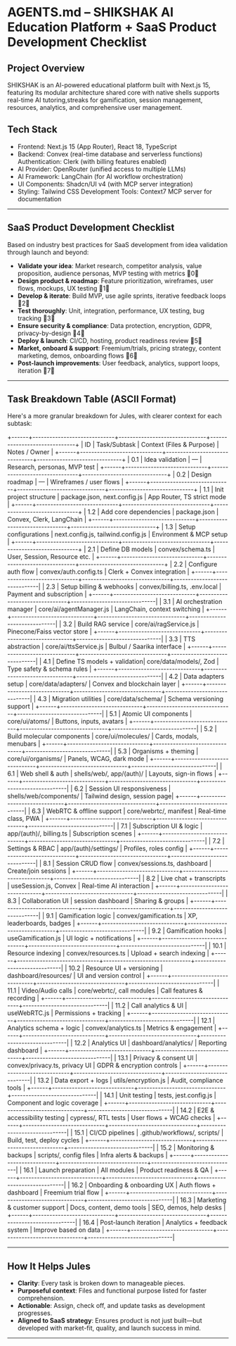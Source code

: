 # AGENTS.md – SHIKSHAK AI Education Platform + SaaS Product Development Checklist

## Project Overview
SHIKSHAK is an AI-powered educational platform built with Next.js 15, featuring Its modular architecture shared core with native shells supports real-time AI tutoring,streaks for gamification, session management, resources, analytics, and comprehensive user management.

## Tech Stack
- Frontend: Next.js 15 (App Router), React 18, TypeScript
- Backend: Convex (real-time database and serverless functions)
Authentication: Clerk (with billing features enabled)
- AI Provider: OpenRouter (unified access to multiple LLMs)
- AI Framework: LangChain (for AI workflow orchestration)
- UI Components: Shadcn/UI v4 (with MCP server integration)
- Styling: Tailwind CSS
Development Tools: Context7 MCP server for documentation


---

## SaaS Product Development Checklist

Based on industry best practices for SaaS development from idea validation through launch and beyond:
- **Validate your idea**: Market research, competitor analysis, value proposition, audience personas, MVP testing with metrics 0  
- **Design product & roadmap**: Feature prioritization, wireframes, user flows, mockups, UX testing 1  
- **Develop & iterate**: Build MVP, use agile sprints, iterative feedback loops 2  
- **Test thoroughly**: Unit, integration, performance, UX testing, bug tracking 3  
- **Ensure security & compliance**: Data protection, encryption, GDPR, privacy-by-design 4  
- **Deploy & launch**: CI/CD, hosting, product readiness review 5  
- **Market, onboard & support**: Freemium/trials, pricing strategy, content marketing, demos, onboarding flows 6  
- **Post-launch improvements**: User feedback, analytics, support loops, iteration 7  

---

## Task Breakdown Table (ASCII Format)

Here's a more granular breakdown for Jules, with clearer context for each subtask:

+------+-----------------------------+-------------------------------+------------------------------+ | ID   | Task/Subtask                | Context (Files & Purpose)     | Notes / Owner                | +------+-----------------------------+-------------------------------+------------------------------+ | 0.1  | Idea validation              | —                             | Research, personas, MVP test | +------+-----------------------------+-------------------------------+------------------------------+ | 0.2  | Design roadmap               | —                             | Wireframes / user flows      | +------+-----------------------------+-------------------------------+------------------------------+ | 1.1  | Init project structure       | package.json, next.config.js  | App Router, TS strict mode   | +------+-----------------------------+-------------------------------+------------------------------+ | 1.2  | Add core dependencies        | package.json                  | Convex, Clerk, LangChain     | +------+-----------------------------+-------------------------------+------------------------------+ | 1.3  | Setup configurations         | next.config.js, tailwind.config.js | Environment & MCP setup | +------+-----------------------------+-------------------------------+------------------------------+ | 2.1  | Define DB models             | convex/schema.ts              | User, Session, Resource etc. | +------+-----------------------------+-------------------------------+------------------------------+ | 2.2  | Configure auth flow          | convex/auth.config.ts         | Clerk + Convex integration   | +------+-----------------------------+-------------------------------+------------------------------| | 2.3  | Setup billing & webhooks     | convex/billing.ts, .env.local | Payment and subscription     | +------+-----------------------------+-------------------------------+------------------------------| | 3.1  | AI orchestration manager     | core/ai/agentManager.js       | LangChain, context switching | +------+-----------------------------+-------------------------------+------------------------------| | 3.2  | Build RAG service            | core/ai/ragService.js         | Pinecone/Faiss vector store  | +------+-----------------------------+-------------------------------+------------------------------| | 3.3  | TTS abstraction              | core/ai/ttsService.js         | Bulbul / Saarika interface   | +------+-----------------------------+-------------------------------+------------------------------| | 4.1  | Define TS models + validation| core/data/models/, Zod        | Type safety & schema rules   | +------+-----------------------------+-------------------------------+------------------------------| | 4.2  | Data adapters setup          | core/data/adapters/           | Convex and blockchain layer  | +------+-----------------------------+-------------------------------+------------------------------| | 4.3  | Migration utilities          | core/data/schema/             | Schema versioning support    | +------+-----------------------------+-------------------------------+------------------------------| | 5.1  | Atomic UI components         | core/ui/atoms/                | Buttons, inputs, avatars     | +------+-----------------------------+-------------------------------+------------------------------| | 5.2  | Build molecular components   | core/ui/molecules/            | Cards, modals, menubars      | +------+-----------------------------+-------------------------------+------------------------------| | 5.3  | Organisms + theming          | core/ui/organisms/            | Panels, WCAG, dark mode      | +------+-----------------------------+-------------------------------+------------------------------| | 6.1  | Web shell & auth             | shells/web/, app/(auth)/      | Layouts, sign-in flows       | +------+-----------------------------+-------------------------------+------------------------------| | 6.2  | Session UI responsiveness    | shells/web/components/        | Tailwind design, session page| +------+-----------------------------+-------------------------------+------------------------------| | 6.3  | WebRTC & offline support     | core/webrtc/, manifest        | Real-time class, PWA         | +------+-----------------------------+-------------------------------+------------------------------| | 7.1  | Subscription UI & logic      | app/(auth)/, billing.ts       | Subscription scenes          | +------+-----------------------------+-------------------------------+------------------------------| | 7.2  | Settings & RBAC              | app/(auth)/settings/          | Profiles, roles config       | +------+-----------------------------+-------------------------------+------------------------------| | 8.1  | Session CRUD flow            | convex/sessions.ts, dashboard | Create/join sessions         | +------+-----------------------------+-------------------------------+------------------------------| | 8.2  | Live chat + transcripts      | useSession.js, Convex         | Real-time AI interaction     | +------+-----------------------------+-------------------------------+------------------------------| | 8.3  | Collaboration UI             | session dashboard              | Sharing & groups             | +------+-----------------------------+-------------------------------+------------------------------| | 9.1  | Gamification logic           | convex/gamification.ts        | XP, leaderboards, badges     | +------+-----------------------------+-------------------------------+------------------------------| | 9.2  | Gamification hooks           | useGamification.js            | UI logic + notifications     | +------+-----------------------------+-------------------------------+------------------------------| | 10.1 | Resource indexing            | convex/resources.ts           | Upload + search indexing     | +------+-----------------------------+-------------------------------+------------------------------| | 10.2 | Resource UI + versioning     | dashboard/resources/          | UI and version control       | +------+-----------------------------+-------------------------------+------------------------------| | 11.1 | Video/Audio calls            | core/webrtc/, call modules    | Call features & recording    | +------+-----------------------------+-------------------------------+------------------------------| | 11.2 | Call analytics & UI          | useWebRTC.js                  | Permissions + tracking       | +------+-----------------------------+-------------------------------+------------------------------| | 12.1 | Analytics schema + logic     | convex/analytics.ts           | Metrics & engagement         | +------+-----------------------------+-------------------------------+------------------------------| | 12.2 | Analytics UI                 | dashboard/analytics/          | Reporting dashboard          | +------+-----------------------------+-------------------------------+------------------------------| | 13.1 | Privacy & consent UI         | convex/privacy.ts, privacy UI | GDPR & encryption controls   | +------+-----------------------------+-------------------------------+------------------------------| | 13.2 | Data export + logs           | utils/encryption.js           | Audit, compliance tools      | +------+-----------------------------+-------------------------------+------------------------------| | 14.1 | Unit testing                 | tests, jest.config.js     | Component and logic coverage | +------+-----------------------------+-------------------------------+------------------------------| | 14.2 | E2E & accessibility testing  | cypress/, RTL tests           | User flows + WCAG checks     | +------+-----------------------------+-------------------------------+------------------------------| | 15.1 | CI/CD pipelines              | .github/workflows/, scripts/  | Build, test, deploy cycles   | +------+-----------------------------+-------------------------------+------------------------------| | 15.2 | Monitoring & backups         | scripts/, config files        | Infra alerts & backups       | +------+-----------------------------+-------------------------------+------------------------------| | 16.1 | Launch preparation           | All modules                   | Product readiness & QA       | +------+-----------------------------+-------------------------------+------------------------------| | 16.2 | Onboarding & onboarding UX   | Auth flows + dashboard        | Freemium trial flow          | +------+-----------------------------+-------------------------------+------------------------------| | 16.3 | Marketing & customer support | Docs, content, demo tools     | SEO, demos, help desks       | +------+-----------------------------+-------------------------------+------------------------------| | 16.4 | Post-launch iteration        | Analytics + feedback system   | Improve based on data        | +------+-----------------------------+-------------------------------+------------------------------|

---

## How It Helps Jules
- **Clarity**: Every task is broken down to manageable pieces.
- **Purposeful context**: Files and functional purpose listed for faster comprehension.
- **Actionable**: Assign, check off, and update tasks as development progresses.
- **Aligned to SaaS strategy**: Ensures product is not just built—but developed with market-fit, quality, and launch success in mind.

---
